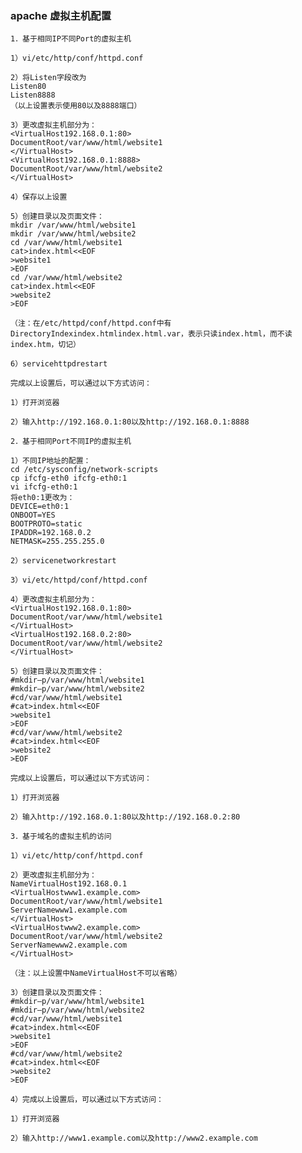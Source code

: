 ### apache 虚拟主机配置
    1．基于相同IP不同Port的虚拟主机
    
    1）vi/etc/http/conf/httpd.conf
    
    2）将Listen字段改为
    Listen80
    Listen8888
    （以上设置表示使用80以及8888端口）
    
    3）更改虚拟主机部分为：
    <VirtualHost192.168.0.1:80>
    DocumentRoot/var/www/html/website1
    </VirtualHost>
    <VirtualHost192.168.0.1:8888>
    DocumentRoot/var/www/html/website2
    </VirtualHost>
    
    4）保存以上设置
    
    5）创建目录以及页面文件：
    mkdir /var/www/html/website1
    mkdir /var/www/html/website2
    cd /var/www/html/website1
    cat>index.html<<EOF
    >website1
    >EOF
    cd /var/www/html/website2
    cat>index.html<<EOF
    >website2
    >EOF
    
    （注：在/etc/httpd/conf/httpd.conf中有DirectoryIndexindex.htmlindex.html.var，表示只读index.html，而不读index.htm，切记）
    
    6）servicehttpdrestart
    
    完成以上设置后，可以通过以下方式访问：
    
    1）打开浏览器
    
    2）输入http://192.168.0.1:80以及http://192.168.0.1:8888
    
    2．基于相同Port不同IP的虚拟主机
    
    1）不同IP地址的配置：
    cd /etc/sysconfig/network-scripts
    cp ifcfg-eth0 ifcfg-eth0:1
    vi ifcfg-eth0:1
    将eth0:1更改为：
    DEVICE=eth0:1
    ONBOOT=YES
    BOOTPROTO=static
    IPADDR=192.168.0.2
    NETMASK=255.255.255.0
    
    2）servicenetworkrestart
    
    3）vi/etc/httpd/conf/httpd.conf
    
    4）更改虚拟主机部分为：
    <VirtualHost192.168.0.1:80>
    DocumentRoot/var/www/html/website1
    </VirtualHost>
    <VirtualHost192.168.0.2:80>
    DocumentRoot/var/www/html/website2
    </VirtualHost>
    
    5）创建目录以及页面文件：
    #mkdir–p/var/www/html/website1
    #mkdir–p/var/www/html/website2
    #cd/var/www/html/website1
    #cat>index.html<<EOF
    >website1
    >EOF
    #cd/var/www/html/website2
    #cat>index.html<<EOF
    >website2
    >EOF
    
    完成以上设置后，可以通过以下方式访问：
    
    1）打开浏览器
    
    2）输入http://192.168.0.1:80以及http://192.168.0.2:80
    
    3．基于域名的虚拟主机的访问
    
    1）vi/etc/http/conf/httpd.conf
    
    2）更改虚拟主机部分为：
    NameVirtualHost192.168.0.1
    <VirtualHostwww1.example.com>
    DocumentRoot/var/www/html/website1
    ServerNamewww1.example.com
    </VirtualHost>
    <VirtualHostwww2.example.com>
    DocumentRoot/var/www/html/website2
    ServerNamewww2.example.com
    </VirtualHost>
    
    （注：以上设置中NameVirtualHost不可以省略）
    
    3）创建目录以及页面文件：
    #mkdir–p/var/www/html/website1
    #mkdir–p/var/www/html/website2
    #cd/var/www/html/website1
    #cat>index.html<<EOF
    >website1
    >EOF
    #cd/var/www/html/website2
    #cat>index.html<<EOF
    >website2
    >EOF
    
    4）完成以上设置后，可以通过以下方式访问：
    
    1）打开浏览器
    
    2）输入http://www1.example.com以及http://www2.example.com
